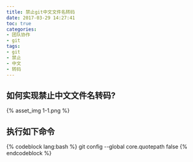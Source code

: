 ```yaml
---
title: 禁止git中文文件名转码
date: 2017-03-29 14:27:41
toc: true
categories:
- 团队协作
- git
tags:
- git
- 禁止
- 中文
- 转码
---
```


## 如何实现禁止中文文件名转码?

{% asset_img 1-1.png %}

<!-- more -->

## 执行如下命令

{% codeblock lang:bash %}
git config --global core.quotepath false
{% endcodeblock %}
